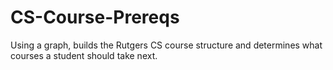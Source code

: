 # CS-Course-Prereqs
Using a graph, builds the Rutgers CS course structure and determines what courses a student should take next.
